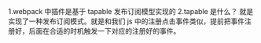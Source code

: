 1.webpack 中插件是基于 tapable 发布订阅模型实现的
2.tapable 是什么？
就是实现了一种发布订阅模式。就是和我们 js 中的注册点击事件类似，提前把事件注册好，后面在合适的时机触发一下对应的注册好的事件。
